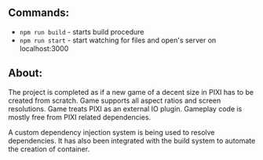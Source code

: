 ## Commands:

-   `npm run build` - starts build procedure
-   `npm run start` - start watching for files and open's server on localhost:3000


## About:
The project is completed as if a new game of a decent size in PIXI has to be created from scratch.
Game supports all aspect ratios and screen resolutions.
Game treats PIXI as an external IO plugin. Gameplay code is mostly free from PIXI related dependencies.

A custom dependency injection system is being used to resolve dependencies. It has also been integrated with the build system to automate the creation of container.